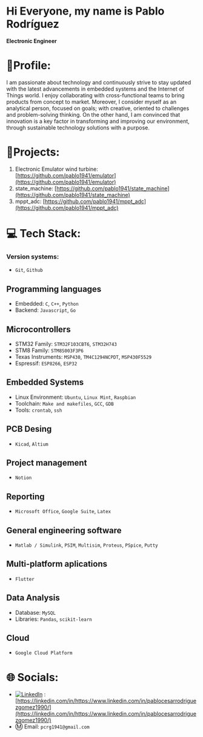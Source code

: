 # Hi Everyone, my name is Pablo Rodríguez

**Electronic Engineer**

# 🔬Profile:

I am passionate about technology and continuously strive to stay updated with the latest advancements in embedded systems and the Internet of Things world. I enjoy collaborating with cross-functional teams to bring products from concept to market. 
Moreover, I consider myself as an analytical person, focused on goals; with creative, oriented to challenges and problem-solving thinking. On the other hand, I am convinced that innovation is a key factor in transforming and improving our environment, through sustainable technology solutions with a purpose.

# :checkered_flag:Projects:
1. Electronic Emulator wind turbine: [https://github.com/pablo1941/emulator](https://github.com/pablo1941/emulator)
2. state_machine: [https://github.com/pablo1941/state_machine](https://github.com/pablo1941/state_machine)
3. mppt_adc: [https://github.com/pablo1941/mppt_adc](https://github.com/pablo1941/mppt_adc)

# 💻 Tech Stack:

### Version systems: 
* `Git`, `Github`

## Programming languages
* Embedded: `C`, `C++`, `Python`
* Backend: `Javascript`, `Go`

## Microcontrollers
* STM32 Family: `STM32F103CBT6`, `STM32H743`
* STM8 Family: `STM8S003F3P6`
* Texas Instruments: `MSP430`, `TM4C1294NCPDT`, `MSP430F5529`
* Espressif: `ESP8266`, `ESP32`

## Embedded Systems
* Linux Environment: `Ubuntu`, `Linux Mint`, `Raspbian`
* Toolchain: `Make and makefiles`, `GCC`, `GDB`
* Tools: `crontab`, `ssh`

## PCB Desing
* `Kicad`, `Altium`

## Project management
* `Notion`

## Reporting
* `Microsoft Office`, `Google Suite`, `Latex`

## General engineering software
* `Matlab / Simulink`, `PSIM`, `Multisim`, `Proteus`, `PSpice`, `Putty`

## Multi-platform aplications
* `Flutter`

## Data Analysis
* Database: `MySQL`
* Libraries: `Pandas`, `scikit-learn`

## Cloud
* `Google Cloud Platform`

# 🌐 Socials: 
* [![LinkedIn](https://img.shields.io/badge/LinkedIn-%230077B5.svg?logo=linkedin&logoColor=white)]() : [https://linkedin.com/in/https://www.linkedin.com/in/pablocesarrodriguezgomez1990/](https://linkedin.com/in/https://www.linkedin.com/in/pablocesarrodriguezgomez1990/)
* :m: Email: `pcrg1941@gmail.com`

